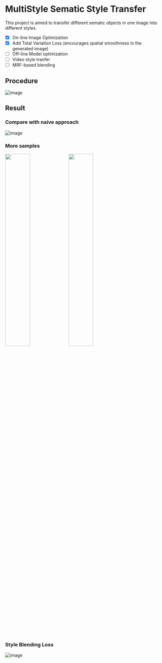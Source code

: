 # MultiStyle Sematic Style Transfer
This project is aimed to transfer different sematic objects in one image into different styles.

- [x] On-line Image Optimization
- [x] Add Total Variation Loss (encourages spatial smoothness in the generated image)
- [ ] Off-line Model optimization
- [ ] Video style tranfer
- [ ] MRF-based blending

## Procedure
![image](https://github.com/aa10402tw/MultiStyle_Sematic_Style_Transfer/blob/master/images/procedure.png) <br>

## Result
### Compare with naive approach
![image](https://github.com/aa10402tw/MultiStyle_Sematic_Style_Transfer/blob/master/images/result.png) 
<br>
### More samples
<img src="https://github.com/aa10402tw/MultiStyle_Sematic_Style_Transfer/blob/master/images/result_1.png" width="40%"> <img src="https://github.com/aa10402tw/MultiStyle_Sematic_Style_Transfer/blob/master/images/result_2.png" width="40%">
### Style Blending Loss
![image](https://github.com/aa10402tw/MultiStyle_Sematic_Style_Transfer/blob/master/images/blending.png) <br>

<!-- ### 1D visualization
![image](https://github.com/aa10402tw/GAN_visualization/blob/master/result/1D.gif =250x250) <br>
In 1D visualization, the red/blue line are representing the Probability Density Function for data generating from real/generator. <br>
And the dot line are the output for discriminator, where the higher value mean the discriminator believes the data is from real distribution more. <br>


### 2D visualization
![image](https://github.com/aa10402tw/GAN_visualization/blob/master/result/2D.gif =250x250) <br>
In 2D visualization, the red/blue dots are the data points generating from real/generator. <br>
And the contour line are the output for discriminator, where the higher value mean the discriminator believes the data is from real distribution more. <br> -->

